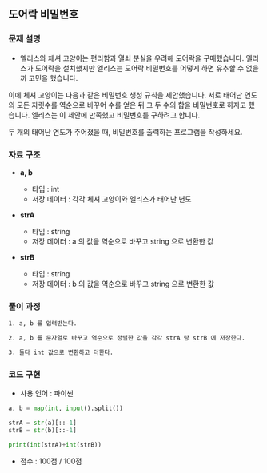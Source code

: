 ## 도어락 비밀번호

### 문제 설명

- 엘리스와 체셔 고양이는 편리함과 열쇠 분실을 우려해 도어락을 구매했습니다. 엘리스가 도어락을 설치했지만 엘리스는 도어락 비밀번호를 어떻게 하면 유추할 수 없을까 고민을 했습니다.

이에 체셔 고양이는 다음과 같은 비밀번호 생성 규칙을 제안했습니다. 서로 태어난 연도의 모든 자릿수를 역순으로 바꾸어 수를 얻은 뒤 그 두 수의 합을 비밀번호로 하자고 했습니다. 엘리스는 이 제안에 만족했고 비밀번호를 구하려고 합니다.

두 개의 태어난 연도가 주어졌을 때, 비밀번호를 출력하는 프로그램을 작성하세요.

### 자료 구조

- **a, b**
    - 타입 : int
    - 저장 데이터 : 각각 체셔 고양이와 엘리스가 태어난 년도

- **strA**
    - 타입 : string
    - 저장 데이터 : a 의 값을 역순으로 바꾸고 string 으로 변환한 값

- **strB**
    - 타입 : string
    - 저장 데이터 : b 의 값을 역순으로 바꾸고 string 으로 변환한 값

### 풀이 과정

```txt
1. a, b 를 입력받는다.

2. a, b 를 문자열로 바꾸고 역순으로 정렬한 값을 각각 strA 랑 strB 에 저장한다.

3. 둘다 int 값으로 변환하고 더한다.
```

### 코드 구현
- 사용 언어 : 파이썬

```python
a, b = map(int, input().split())

strA = str(a)[::-1]
strB = str(b)[::-1]

print(int(strA)+int(strB))
```

- 점수 : 100점 / 100점
